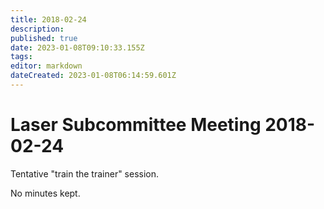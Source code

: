 ```yaml
---
title: 2018-02-24
description: 
published: true
date: 2023-01-08T09:10:33.155Z
tags: 
editor: markdown
dateCreated: 2023-01-08T06:14:59.601Z
---
```


# Laser Subcommittee Meeting 2018-02-24

Tentative "train the trainer" session.

No minutes kept.